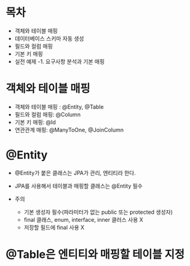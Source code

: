 
# 목차

* 객체와 테이블 매핑
* 데이터베이스 스키마 자동  생성
* 필드와 컬럼 매핑
* 기본 키 매핑
* 실전 예제 -1. 요구사항 분석과 기본 매핑

# 객체와 테이블 매핑

* 객체와 테이블 매핑 : @Entity, @Table
* 필드와 컬럼 매핑: @Column
* 기본 키 매핑: @Id
* 연관관계 매핑: @ManyToOne, @JoinColumn


# @Entity
* @Entity가 붙은 클래스는 JPA가 관리, 엔티티라 한다.
* JPA를 사용해서 테이블과 매핑할 클래스는 @Entity 필수

* 주의
  * 기본 생성자 필수(파라미터가 없는 public 또는 protected 생성자)
  * final 클래스, enum, interface, inner 클러스 사용 X
  * 저장할 필드에 final 사용 X



# @Table은 엔티티와 매핑할 테이블 지정









